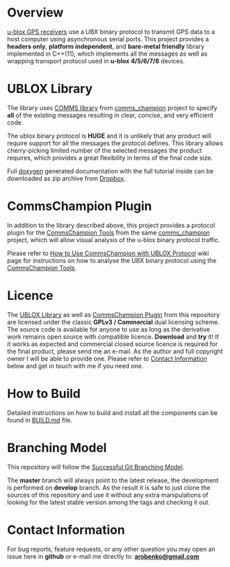 # Overview
[u-blox GPS receivers](https://www.u-blox.com/en/position-time)
use a UBX binary protocol to transmit GPS data to a host computer using
asynchronous serial ports. This project provides a **headers only**, **platform independent**,
and **bare-metal friendly** library implemented in C++(11), which implements all 
the messages as well as wrapping 
transport protocol used in **u-blox 4/5/6/7/8** devices.

# UBLOX Library
The library uses [COMMS library](https://github.com/arobenko/comms_champion#comms-library)
from [comms_champion](https://github.com/arobenko/comms_champion) project 
to specify **all** of the existing messages resulting in clear, concise,
and very efficient code.

The ublox binary protocol is **HUGE** and it is unlikely that any product
will require support for all the messages the protocol defines. This library
allows cherry-picking limited number of the selected messages the product requires,
which provides a great flexibility in terms of the final code size.

Full [doxygen](www.doxygen.org) generated documentation with the full tutorial inside can be
downloaded as zip archive from [Dropbox](https://www.dropbox.com/s/mj6926kh23k1t2h/doc_ublox.zip?dl=0).

# CommsChampion Plugin
In addition to the library described above, this project provides a protocol
plugin for the [CommsChampion Tools](https://github.com/arobenko/comms_champion#commschampion-tools)
from the same [comms_champion](https://github.com/arobenko/comms_champion) project,
which will allow visual analysis of the u-blox binary protocol traffic.

Please refer to 
[How to Use CommsChampion with UBLOX Protocol](https://github.com/arobenko/ublox/wiki/How-to-Use-CommsChampion-with-UBLOX-Protocol) 
wiki page for instructions on how to analyse the UBX binary protocol using the
[CommsChampion Tools](https://github.com/arobenko/comms_champion#commschampion-tools).

# Licence
The [UBLOX Library](#ublox-library) as well as [CommsChampion Plugin](#commschampion-plugin) 
from this repository are licensed under
the classic **GPLv3 / Commercial** dual licensing scheme. The
source code is available for anyone to use as long as the derivative work
remains open source with compatible licence. **Download** and **try** it! If it works
as expected and commercial closed source licence is required for the final
product, please send me an e-mail. As the author and full copyright owner I 
will be able to provide one. Please refer
to [Contact Information](#contact-information) below and get in touch with
me if you need one.

# How to Build
Detailed instructions on how to build and install all the components can be
found in [BUILD.md](BUILD.md) file.

# Branching Model
This repository will follow the 
[Successful Git Branching Model](http://nvie.com/posts/a-successful-git-branching-model/).

The **master** branch will always point to the latest release, the
development is performed on **develop** branch. As the result it is safe
to just clone the sources of this repository and use it without
any extra manipulations of looking for the latest stable version among the tags and
checking it out.

# Contact Information
For bug reports, feature requests, or any other question you may open an issue
here in **github** or e-mail me directly to: **arobenko@gmail.com**

